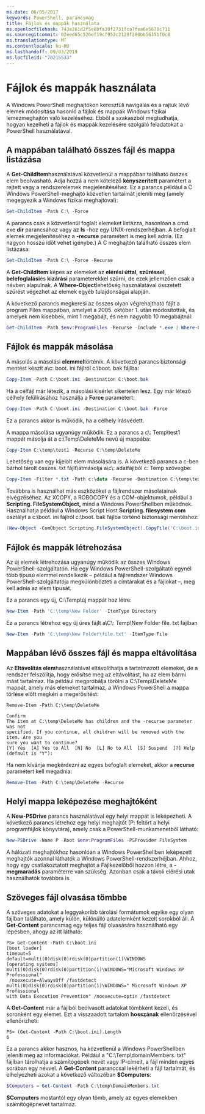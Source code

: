 ```yaml
---
ms.date: 06/05/2017
keywords: PowerShell, parancsmag
title: Fájlok és mappák használata
ms.openlocfilehash: 743e261d2f5e8bfa39f2731fca7fea6e5678c711
ms.sourcegitcommit: 02eed65c526ef19cf952c2129f280bb5615bf0c8
ms.translationtype: MT
ms.contentlocale: hu-HU
ms.lasthandoff: 09/03/2019
ms.locfileid: "70215533"
---
```

# <a name="working-with-files-and-folders"></a>Fájlok és mappák használata

A Windows PowerShell meghajtókon keresztüli navigálás és a rajtuk lévő elemek módosítása hasonló a fájlok és mappák Windows fizikai lemezmeghajtón való kezeléséhez. Ebből a szakaszból megtudhatja, hogyan kezelheti a fájlok és mappák kezelésére szolgáló feladatokat a PowerShell használatával.

## <a name="listing-all-the-files-and-folders-within-a-folder"></a>A mappában található összes fájl és mappa listázása

A **Get-ChildItem**használatával közvetlenül a mappában található összes elem beolvasható. Adja hozzá a nem kötelező **kényszerített** paramétert a rejtett vagy a rendszerelemek megjelenítéséhez. Ez a parancs például a C Windows PowerShell-meghajtó közvetlen tartalmát jeleníti meg (amely megegyezik a Windows fizikai meghajtóval):

```powershell
Get-ChildItem -Path C:\ -Force
```

A parancs csak a közvetlenül foglalt elemeket listázza, hasonlóan a cmd. exe **dir** parancsához vagy az **ls** -hoz egy UNIX-rendszerhéjban. A befoglalt elemek megjelenítéséhez a **-recurse** paramétert is meg kell adnia. (Ez nagyon hosszú időt vehet igénybe.) A C meghajtón található összes elem listázása:

```powershell
Get-ChildItem -Path C:\ -Force -Recurse
```

A **Get-ChildItem** képes az elemeket az **elérési úttal**, **szűréssel**, **belefoglalási**és **kizárási** paraméterekkel szűrni, de ezek jellemzően csak a névben alapulnak. A **Where-Object**lehetőség használatával összetett szűrést végezhet az elemek egyéb tulajdonságai alapján.

A következő parancs megkeresi az összes olyan végrehajtható fájlt a program Files mappában, amelyet a 2005. október 1. után módosítottak, és amelyek nem kisebbek, mint 1 megabájt, és nem nagyobb 10 megabájtnál:

```powershell
Get-ChildItem -Path $env:ProgramFiles -Recurse -Include *.exe | Where-Object -FilterScript {($_.LastWriteTime -gt '2005-10-01') -and ($_.Length -ge 1mb) -and ($_.Length -le 10mb)}
```

## <a name="copying-files-and-folders"></a>Fájlok és mappák másolása

A másolás a másolási **elemmel**történik. A következő parancs biztonsági mentést készít a\\c: boot. ini fájlról c:\\boot. bak fájlba:

```powershell
Copy-Item -Path C:\boot.ini -Destination C:\boot.bak
```

Ha a célfájl már létezik, a másolási kísérlet sikertelen lesz. Egy már létező célhely felülírásához használja a **Force** paramétert:

```powershell
Copy-Item -Path C:\boot.ini -Destination C:\boot.bak -Force
```

Ez a parancs akkor is működik, ha a célhely írásvédett.

A mappa másolása ugyanúgy működik. Ez a parancs a c\\: Temp\\test1 mappát másolja át a c:\\Temp\\DeleteMe nevű új mappába:

```powershell
Copy-Item C:\temp\test1 -Recurse C:\temp\DeleteMe
```

Lehetőség van egy kijelölt elem másolására is. A következő parancs a c-ben bárhol tárolt összes. txt fájlt\\átmásolja a\\c\\: adatfájlból c: Temp szövegbe:

```powershell
Copy-Item -Filter *.txt -Path c:\data -Recurse -Destination C:\temp\text
```

Továbbra is használhat más eszközöket a fájlrendszer másolatainak elvégzéséhez. Az XCOPY, a ROBOCOPY és a COM-objektumok, például a **Scripting. FileSystemObject,** mind a Windows PowerShellben működnek. Használhatja például a Windows Script Host **Scripting. filesystem com** osztályt a c:\\boot. ini fájlról c:\\boot. bak fájlba történő biztonsági mentéshez:

```powershell
(New-Object -ComObject Scripting.FileSystemObject).CopyFile('C:\boot.ini', 'C:\boot.bak')
```

## <a name="creating-files-and-folders"></a>Fájlok és mappák létrehozása

Az új elemek létrehozása ugyanúgy működik az összes Windows PowerShell-szolgáltatón. Ha egy Windows PowerShell-szolgáltató egynél több típusú elemmel rendelkezik – például a fájlrendszer Windows PowerShell-szolgáltatója megkülönbözteti a címtárakat és a fájlokat –, meg kell adnia az elem típusát.

Ez a parancs egy új, C:\\Temp\\új mappát hoz létre:

```powershell
New-Item -Path 'C:\temp\New Folder' -ItemType Directory
```

Ez a parancs létrehoz egy új üres fájlt a\\C\\: Temp\\New Folder file. txt fájlban

```powershell
New-Item -Path 'C:\temp\New Folder\file.txt' -ItemType File
```

## <a name="removing-all-files-and-folders-within-a-folder"></a>Mappában lévő összes fájl és mappa eltávolítása

Az **Eltávolítás elem**használatával eltávolíthatja a tartalmazott elemeket, de a rendszer felszólítja, hogy erősítse meg az eltávolítást, ha az elem bármi mást tartalmaz. Ha például megpróbálja törölni a C:\\Temp\\DeleteMe mappát, amely más elemeket tartalmaz, a Windows PowerShell a mappa törlése előtt megkéri a megerősítést:

```
Remove-Item -Path C:\temp\DeleteMe

Confirm
The item at C:\temp\DeleteMe has children and the -recurse parameter was not
specified. If you continue, all children will be removed with the item. Are you
sure you want to continue?
[Y] Yes  [A] Yes to All  [N] No  [L] No to All  [S] Suspend  [?] Help
(default is "Y"):
```

Ha nem kívánja megkérdezni az egyes befoglalt elemeket, akkor a **recurse** paramétert kell megadnia:

```powershell
Remove-Item -Path C:\temp\DeleteMe -Recurse
```

## <a name="mapping-a-local-folder-as-a-drive"></a>Helyi mappa leképezése meghajtóként

A **New-PSDrive** parancs használatával egy helyi mappát is leképezheti. A következő parancs létrehoz egy helyi meghajtót (P: feltört a helyi programfájlok könyvtára), amely csak a PowerShell-munkamenetből látható:

```powershell
New-PSDrive -Name P -Root $env:ProgramFiles -PSProvider FileSystem
```

A hálózati meghajtókhoz hasonlóan a Windows PowerShellben leképezett meghajtók azonnal láthatók a Windows PowerShell-rendszerhéjban.
Ahhoz, hogy egy csatlakoztatott meghajtót a Fájlkezelőből hozzon létre, a **-megmaradás** paraméterre van szükség. Azonban csak a távoli elérési utak használhatók továbbra is.


## <a name="reading-a-text-file-into-an-array"></a>Szöveges fájl olvasása tömbbe

A szöveges adatokat a leggyakoribb tárolási formátumok egyike egy olyan fájlban található, amely külön, különálló adatelemként kezelt sorokból áll. A **Get-Content** parancsmag egy teljes fájl olvasására használható egy lépésben, ahogy az itt látható:

```
PS> Get-Content -Path C:\boot.ini
[boot loader]
timeout=5
default=multi(0)disk(0)rdisk(0)partition(1)\WINDOWS
[operating systems]
multi(0)disk(0)rdisk(0)partition(1)\WINDOWS="Microsoft Windows XP Professional"
 /noexecute=AlwaysOff /fastdetect
multi(0)disk(0)rdisk(0)partition(1)\WINDOWS=" Microsoft Windows XP Professional
with Data Execution Prevention" /noexecute=optin /fastdetect
```

A **Get-Content** már a fájlból beolvasott adatokat tömbként kezeli, és soronként egy elemet. Ezt a visszaadott tartalom **hosszának** ellenőrzésével ellenőrizheti:

```
PS> (Get-Content -Path C:\boot.ini).Length
6
```

Ez a parancs akkor hasznos, ha közvetlenül a Windows PowerShellben jeleníti meg az információkat. Például a "C:\\Temp\\domainMembers. txt" fájlban tárolhatja a számítógépek nevét vagy IP-címeit, a fájl minden egyes sorában egy névvel. A **Get-Content** paranccsal lekérheti a fájl tartalmát, és elhelyezheti azokat a következő változóban **$Computers**:

```powershell
$Computers = Get-Content -Path C:\temp\DomainMembers.txt
```

**$Computers** mostantól egy olyan tömb, amely az egyes elemekben számítógépnevet tartalmaz.
